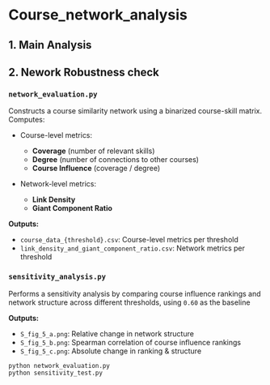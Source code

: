 # Course_network_analysis

## 1. Main Analysis
## 2. Nework Robustness check
### `network_evaluation.py`

Constructs a course similarity network using a binarized course-skill matrix. Computes:

- Course-level metrics:
  - **Coverage** (number of relevant skills)
  - **Degree** (number of connections to other courses)
  - **Course Influence** (coverage / degree)

- Network-level metrics:
  - **Link Density**
  - **Giant Component Ratio**

**Outputs:**
- `course_data_{threshold}.csv`: Course-level metrics per threshold  
- `link_density_and_giant_component_ratio.csv`: Network metrics per threshold


### `sensitivity_analysis.py`

Performs a sensitivity analysis by comparing course influence rankings and network structure across different thresholds, using `0.60` as the baseline

**Outputs:**

- `S_fig_5_a.png`: Relative change in network structure  
- `S_fig_5_b.png`: Spearman correlation of course influence rankings  
- `S_fig_5_c.png`: Absolute change in ranking & structure

```bash
python network_evaluation.py
python sensitivity_test.py




